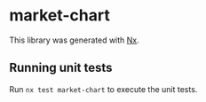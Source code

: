 # market-chart

This library was generated with [Nx](https://nx.dev).

## Running unit tests

Run `nx test market-chart` to execute the unit tests.
